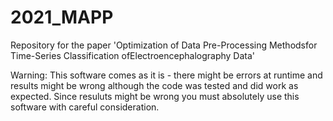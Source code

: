 # 2021_MAPP
Repository for the paper 'Optimization of Data Pre-Processing Methodsfor Time-Series Classification ofElectroencephalography Data'


Warning:
This software comes as it is - there might be errors at runtime and results might be wrong although the code was tested and did work as expected. Since resuluts might be wrong you must absolutely use this software with careful consideration.
